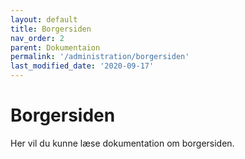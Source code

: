 ```yaml
---
layout: default
title: Borgersiden
nav_order: 2
parent: Dokumentaion
permalink: '/administration/borgersiden'
last_modified_date: '2020-09-17'
---
```


# Borgersiden

Her vil du kunne læse dokumentation om borgersiden.
